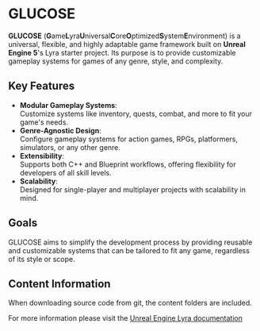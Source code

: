 # GLUCOSE

**GLUCOSE** (**G**ame**L**yra**U**niversal**C**ore**O**ptimized**S**ystem**E**nvironment) is a universal, flexible, and highly adaptable game framework built on **Unreal Engine 5**'s Lyra starter project. Its purpose is to provide customizable gameplay systems for games of any genre, style, and complexity.

## Key Features
- **Modular Gameplay Systems**:  
  Customize systems like inventory, quests, combat, and more to fit your game's needs.
- **Genre-Agnostic Design**:  
  Configure gameplay systems for action games, RPGs, platformers, simulators, or any other genre.
- **Extensibility**:  
  Supports both C++ and Blueprint workflows, offering flexibility for developers of all skill levels.
- **Scalability**:  
  Designed for single-player and multiplayer projects with scalability in mind.

## Goals
GLUCOSE aims to simplify the development process by providing reusable and customizable systems that can be tailored to fit any game, regardless of its style or scope.

## Content Information
When downloading source code from git, the content folders are included.

For more information please visit the [Unreal Engine Lyra documentation](https://docs.unrealengine.com/5.0/en-US/lyra-sample-game-in-unreal-engine/)
